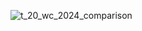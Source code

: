 ![t_20_wc_2024_comparison](https://github.com/user-attachments/assets/75985cf9-f135-4fda-ab8f-e06576d7865a)
